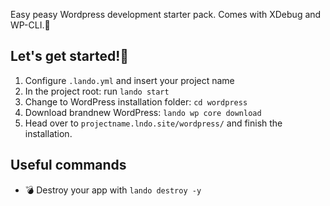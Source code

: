 Easy peasy Wordpress development starter pack. 
Comes with XDebug and WP-CLI.🎁

## Let's get started!🎈
1. Configure `.lando.yml` and insert your project name
1. In the project root: run `lando start` 
1. Change to WordPress installation folder: `cd wordpress` 
1. Download brandnew WordPress: `lando wp core download` 
1. Head over to `projectname.lndo.site/wordpress/` and finish the installation. 

## Useful commands 
- 💣 Destroy your app with `lando destroy -y`
